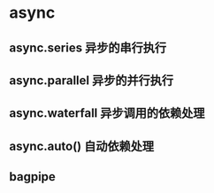 # async

## async.series 异步的串行执行

## async.parallel 异步的并行执行


## async.waterfall 异步调用的依赖处理


## async.auto() 自动依赖处理

## bagpipe